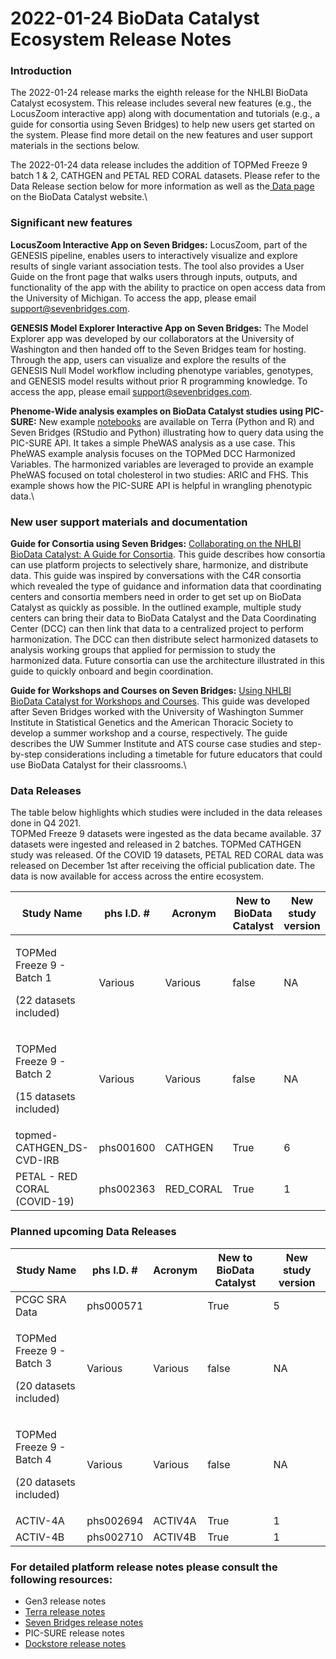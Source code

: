 # 2022-01-24 BioData Catalyst Ecosystem Release Notes

### **Introduction**

The 2022-01-24 release marks the eighth release for the NHLBI BioData Catalyst ecosystem. This release includes several new features (e.g., the LocusZoom interactive app) along with documentation and tutorials (e.g., a guide for consortia using Seven Bridges) to help new users get started on the system. Please find more detail on the new features and user support materials in the sections below.

The 2022-01-24 data release includes the addition of TOPMed Freeze 9 batch 1 & 2, CATHGEN and PETAL RED CORAL datasets. Please refer to the Data Release section below for more information as well as the[ Data page](https://biodatacatalyst.nhlbi.nih.gov/resources/data) on the BioData Catalyst website.\


### **Significant new features**

**LocusZoom Interactive App on Seven Bridges:** LocusZoom, part of the GENESIS pipeline, enables users to interactively visualize and explore results of single variant association tests. The tool also provides a User Guide on the front page that walks users through inputs, outputs, and functionality of the app with the ability to practice on open access data from the University of Michigan. To access the app, please email [support@sevenbridges.com](mailto:support@sevenbridges.com).

**GENESIS Model Explorer Interactive App on Seven Bridges:** The Model Explorer app was developed by our collaborators at the University of Washington and then handed off to the Seven Bridges team for hosting. Through the app, users can visualize and explore the results of the GENESIS Null Model workflow including phenotype variables, genotypes, and GENESIS model results without prior R programming knowledge. To access the app, please email [support@sevenbridges.com](mailto:support@sevenbridges.com).

**Phenome-Wide analysis examples on BioData Catalyst studies using PIC-SURE:** New  example [notebooks](https://github.com/hms-dbmi/Access-to-Data-using-PIC-SURE-API/tree/master/NHLBI_BioData_Catalyst) are available on Terra (Python and R) and Seven Bridges (RStudio and Python) illustrating how to query data using the PIC-SURE API. It takes a simple PheWAS analysis as a use case. This PheWAS example analysis focuses on the TOPMed DCC Harmonized Variables. The harmonized variables are leveraged to provide an example PheWAS focused on total cholesterol in two studies: ARIC and FHS. This example shows how the PIC-SURE API is helpful in wrangling phenotypic data.\


### **New user support materials and documentation**

**Guide for Consortia using Seven Bridges:** [Collaborating on the NHLBI BioData Catalyst: A Guide for Consortia](https://sb-biodatacatalyst.readme.io/docs/collaborating-on-the-nhlbi-biodata-catalyst-a-guide-for-consortia). This guide describes how consortia can use platform projects to selectively share, harmonize, and distribute data. This guide was inspired by conversations with the C4R consortia which revealed the type of guidance and information data that coordinating centers and consortia members need in order to get set up on BioData Catalyst as quickly as possible. In the outlined example, multiple study centers can bring their data to BioData Catalyst and the Data Coordinating Center (DCC) can then link that data to a centralized project to perform harmonization. The DCC can then distribute select harmonized datasets to analysis working groups that applied for permission to study the harmonized data. Future consortia can use the architecture illustrated in this guide to quickly onboard and begin coordination.

**Guide for Workshops and Courses on Seven Bridges:** [Using NHLBI BioData Catalyst for Workshops and Courses](https://sb-biodatacatalyst.readme.io/docs/using-nhlbi-biodata-catalyst-for-workshops-and-courses). This guide was developed after Seven Bridges worked with the University of Washington Summer Institute in Statistical Genetics and the American Thoracic Society to develop a summer workshop and a course, respectively. The guide describes the UW Summer Institute and ATS course case studies and step-by-step considerations including a timetable for future educators that could use BioData Catalyst for their classrooms.\


### **Data Releases**

The table below highlights which studies were included in the data releases done in Q4 2021.\
TOPMed Freeze 9 datasets were ingested as the data became available. 37 datasets were ingested and released in 2 batches. TOPMed CATHGEN study was released. Of the COVID 19 datasets, PETAL RED CORAL data was released on December 1st after receiving the official publication date. The data is now available for access across the entire ecosystem.

| **Study Name**                                                | **phs I.D. #** | **Acronym** | **New to BioData Catalyst** | **New study version** |
| ------------------------------------------------------------- | -------------- | ----------- | --------------------------- | --------------------- |
| <p>TOPMed Freeze 9 - Batch 1</p><p>(22 datasets included)</p> | Various        | Various     | false                       | NA                    |
| <p>TOPMed Freeze 9 - Batch 2</p><p>(15 datasets included)</p> | Various        | Various     | false                       | NA                    |
| topmed-CATHGEN\_DS-CVD-IRB                                    | phs001600      | CATHGEN     | True                        | 6                     |
| PETAL - RED CORAL (COVID-19)                                  | phs002363      | RED\_CORAL  | True                        | 1                     |

### **Planned upcoming Data Releases**

| **Study Name**                                                | **phs I.D. #** | **Acronym** | **New to BioData Catalyst** | **New study version** |
| ------------------------------------------------------------- | -------------- | ----------- | --------------------------- | --------------------- |
| PCGC SRA Data                                                 | phs000571      |             | True                        | 5                     |
| <p>TOPMed Freeze 9 - Batch 3</p><p>(20 datasets included)</p> | Various        | Various     | false                       | NA                    |
| <p>TOPMed Freeze 9 - Batch 4</p><p>(20 datasets included)</p> | Various        | Various     | false                       | NA                    |
| ACTIV-4A                                                      | phs002694      | ACTIV4A     | True                        | 1                     |
| ACTIV-4B                                                      | phs002710      | ACTIV4B     | True                        | 1                     |

### **For detailed platform release notes please consult the following resources:**

* Gen3 release notes
* [Terra release notes](https://support.terra.bio/hc/en-us/categories/360000693572)
* [Seven Bridges release notes](https://sb-biodatacatalyst.readme.io/blog)
* PIC-SURE release notes
* [Dockstore release notes](https://docs.dockstore.org/en/develop/changelog.html)

